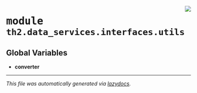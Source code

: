 <!-- markdownlint-disable -->

<a href="../../th2/data_services/interfaces/utils/__init__.py#L0"><img align="right" style="float:right;" src="https://img.shields.io/badge/-source-cccccc?style=flat-square"></a>

# <kbd>module</kbd> `th2.data_services.interfaces.utils`




**Global Variables**
---------------
- **converter**




---

_This file was automatically generated via [lazydocs](https://github.com/ml-tooling/lazydocs)._
